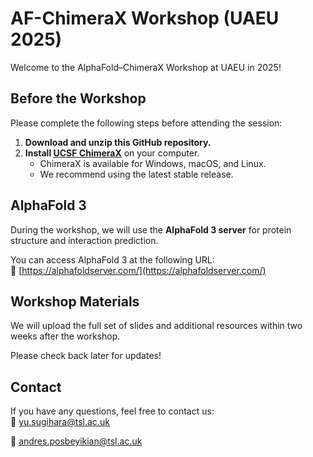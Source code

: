 # AF-ChimeraX Workshop (UAEU 2025)

Welcome to the AlphaFold–ChimeraX Workshop at UAEU in 2025!

## Before the Workshop

Please complete the following steps before attending the session:

1. **Download and unzip this GitHub repository.**
2. **Install [UCSF ChimeraX](https://www.cgl.ucsf.edu/chimerax/download.html)** on your computer.  
   - ChimeraX is available for Windows, macOS, and Linux.
   - We recommend using the latest stable release.

## AlphaFold 3

During the workshop, we will use the **AlphaFold 3 server** for protein structure and interaction prediction.

You can access AlphaFold 3 at the following URL:  
🔗 [https://alphafoldserver.com/](https://alphafoldserver.com/)

## Workshop Materials

We will upload the full set of slides and additional resources within two weeks after the workshop.  

Please check back later for updates!

## Contact

If you have any questions, feel free to contact us:  
📧 yu.sugihara@tsl.ac.uk

📧 andres.posbeyikian@tsl.ac.uk
